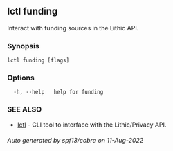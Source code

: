 ## lctl funding

Interact with funding sources in the Lithic API.

### Synopsis


   

```
lctl funding [flags]
```

### Options

```
  -h, --help   help for funding
```

### SEE ALSO

* [lctl](lctl.md)	 - CLI tool to interface with the Lithic/Privacy API.

###### Auto generated by spf13/cobra on 11-Aug-2022
